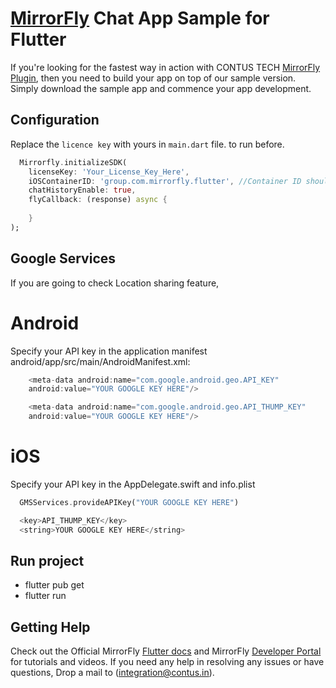 # [MirrorFly](https://mirrorfly.com) Chat App Sample for Flutter

If you're looking for the fastest way in action with CONTUS TECH [MirrorFly Plugin](https://pub.dev/packages/mirrorfly_plugin), then you need to build your app on top of our sample version. Simply download the sample app and commence your app development.

## Configuration

Replace the `licence key`  with yours in `main.dart` file. to run before.

```dart
  Mirrorfly.initializeSDK(
    licenseKey: 'Your_License_Key_Here',
    iOSContainerID: 'group.com.mirrorfly.flutter', //Container ID should be same as App Groups 
    chatHistoryEnable: true,
    flyCallback: (response) async {
        
    }
);
```
## Google Services

If you are going to check Location sharing feature,

# Android
Specify your API key in the application manifest android/app/src/main/AndroidManifest.xml:
```dart
    <meta-data android:name="com.google.android.geo.API_KEY"
    android:value="YOUR GOOGLE KEY HERE"/>

    <meta-data android:name="com.google.android.geo.API_THUMP_KEY"
    android:value="YOUR GOOGLE KEY HERE"/>
```

# iOS
Specify your API key in the AppDelegate.swift and info.plist

```dart
  GMSServices.provideAPIKey("YOUR GOOGLE KEY HERE")
```
```dart
  <key>API_THUMP_KEY</key>
  <string>YOUR GOOGLE KEY HERE</string>
```

## Run project
- flutter pub get
- flutter run

## Getting Help

Check out the Official MirrorFly [Flutter docs](https://www.mirrorfly.com/docs/chat/flutter-plugin/v1/quick-start/) and MirrorFly [Developer Portal](https://www.mirrorfly.com/docs/) for tutorials and videos. If you need any help in resolving any issues or have questions, Drop a mail to (integration@contus.in).
